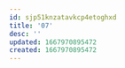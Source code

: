 ```yaml
---
id: sjp51knzatavkcp4etoghxd
title: '07'
desc: ''
updated: 1667970895472
created: 1667970895472
---
```


